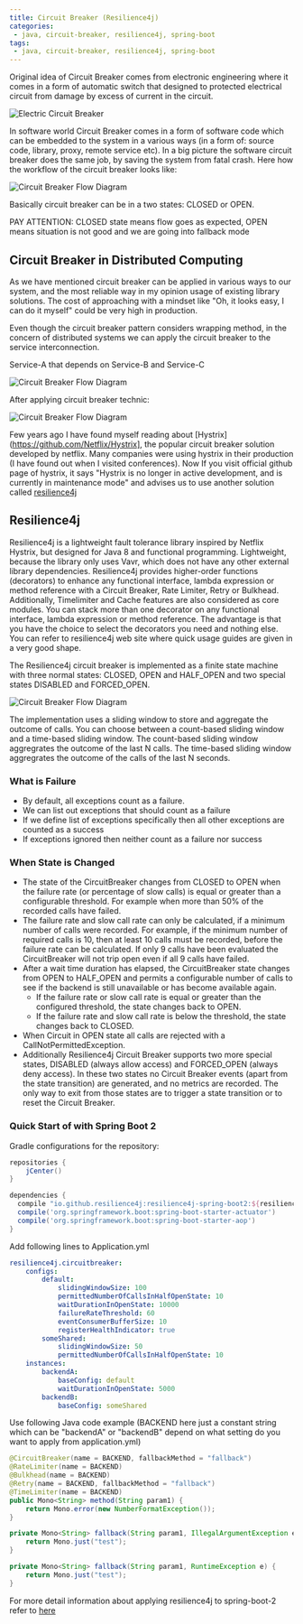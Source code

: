 ```yaml
---
title: Circuit Breaker (Resilience4j)
categories:
 - java, circuit-breaker, resilience4j, spring-boot
tags:
 - java, circuit-breaker, resilience4j, spring-boot
---
```


Original idea of Circuit Breaker comes from electronic engineering where it comes in a form of automatic switch that designed to protected electrical circuit from damage by excess of current in the circuit.

![Electric Circuit Breaker](/assets/2020/circuit-breaker/electrical-cb.png)

In software world Circuit Breaker comes in a form of software code which can be embedded to the system in a various ways (in a form of: source code, library, proxy, remote service etc). In a big picture the software circuit breaker does the same job, by saving the system from fatal crash. Here how the workflow of the circuit breaker looks like:

![Circuit Breaker Flow Diagram](/assets/2020/circuit-breaker/cb-flow-diagram.png)

Basically circuit breaker can be in a two states: CLOSED or OPEN.

PAY ATTENTION: CLOSED state means flow goes as expected, OPEN means situation is not good and we are going into fallback mode

## Circuit Breaker in Distributed Computing

As we have mentioned circuit breaker can be applied in various ways to our system, and the most reliable way in my opinion usage of existing library solutions. The cost of approaching with a mindset like "Oh, it looks easy, I can do it myself" could be very high in production.

Even though the circuit breaker pattern considers wrapping method, in the concern of distributed systems we can apply the circuit breaker to the service interconnection.


Service-A that depends on Service-B and Service-C

![Circuit Breaker Flow Diagram](/assets/2020/circuit-breaker/Resilience4j_Introduction-DS-no-circuit-breaker-applied.png)

After applying circuit breaker technic:

![Circuit Breaker Flow Diagram](/assets/2020/circuit-breaker/Resilience4j_Introduction-DS-circuit-breaker-applied.png)

Few years ago I have found myself reading about [Hystrix](https://github.com/Netflix/Hystrix], the popular circuit breaker solution developed by netflix. Many companies were using hystrix in their production (I have found out when I visited conferences). Now If you visit official github page of hystrix, it says "Hystrix is no longer in active development, and is currently in maintenance mode" and advises us to use another solution called [resilience4j](https://github.com/resilience4j/resilience4j)


## Resilience4j

Resilience4j is a lightweight fault tolerance library inspired by Netflix Hystrix, but designed for Java 8 and functional programming. Lightweight, because the library only uses Vavr, which does not have any other external library dependencies. Resilience4j provides higher-order functions (decorators) to enhance any functional interface, lambda expression or method reference with a Circuit Breaker, Rate Limiter, Retry or Bulkhead. Additionally, Timelimiter and Cache features are also considered as core modules. You can stack more than one decorator on any functional interface, lambda expression or method reference. The advantage is that you have the choice to select the decorators you need and nothing else. You can refer to resilience4j web site where quick usage guides are given in a very good shape.

The Resilience4j circuit breaker is implemented as a finite state machine with three normal states: CLOSED, OPEN and HALF_OPEN and two special states DISABLED and FORCED_OPEN.

![Circuit Breaker Flow Diagram](/assets/2020/circuit-breaker/resilience4j-state-machine.jpg)

The implementation uses a sliding window to store and aggregate the outcome of calls. You can choose between a count-based sliding window and a time-based sliding window. The count-based sliding window aggregrates the outcome of the last N calls. The time-based sliding window aggregrates the outcome of the calls of the last N seconds.

### What is Failure

- By default, all exceptions count as a failure. 
- We can list out exceptions that should count as a failure 
- If we define list of exceptions specifically then all other exceptions are counted as a success
- If exceptions ignored then neither count as a failure nor success

### When State is Changed

- The state of the CircuitBreaker changes from CLOSED to OPEN when the failure rate (or percentage of slow calls) is equal or greater than a configurable threshold. For example when more than 50% of the recorded calls have failed.
- The failure rate and slow call rate can only be calculated, if a minimum number of calls were recorded. For example, if the minimum number of required calls is 10, then at least 10 calls must be recorded, before the failure rate can be calculated. If only 9 calls have been evaluated the CircuitBreaker will not trip open even if all 9 calls have failed.
- After a wait time duration has elapsed, the CircuitBreaker state changes from OPEN to HALF_OPEN and permits a configurable number of calls to see if the backend is still unavailable or has become available again. 
    - If the failure rate or slow call rate is equal or greater than the configured threshold, the state changes back to OPEN. 
    - If the failure rate and slow call rate is below the threshold, the state changes back to CLOSED.
- When Circuit in OPEN state all calls are rejected with a CallNotPermittedException. 
- Additionally Resilience4j Circuit Breaker supports two more special states, DISABLED (always allow access) and FORCED_OPEN (always deny access). In these two states no Circuit Breaker events (apart from the state transition) are generated, and no metrics are recorded. The only way to exit from those states are to trigger a state transition or to reset the Circuit Breaker.

### Quick Start of with Spring Boot 2

Gradle configurations for the repository:

```groovy
repositories {
    jCenter()
}

dependencies {
  compile "io.github.resilience4j:resilience4j-spring-boot2:${resilience4jVersion}"
  compile('org.springframework.boot:spring-boot-starter-actuator')
  compile('org.springframework.boot:spring-boot-starter-aop')
}
```

Add following lines to Application.yml

```yaml
resilience4j.circuitbreaker:
    configs:
        default:
            slidingWindowSize: 100
            permittedNumberOfCallsInHalfOpenState: 10
            waitDurationInOpenState: 10000
            failureRateThreshold: 60
            eventConsumerBufferSize: 10
            registerHealthIndicator: true
        someShared:
            slidingWindowSize: 50
            permittedNumberOfCallsInHalfOpenState: 10
    instances:
        backendA:
            baseConfig: default
            waitDurationInOpenState: 5000
        backendB:
            baseConfig: someShared
```

Use following Java code example (BACKEND here just a constant string which can be "backendA" or "backendB" depend on what setting do you want to apply from application.yml)

```java
@CircuitBreaker(name = BACKEND, fallbackMethod = "fallback")
@RateLimiter(name = BACKEND)
@Bulkhead(name = BACKEND)
@Retry(name = BACKEND, fallbackMethod = "fallback")
@TimeLimiter(name = BACKEND)
public Mono<String> method(String param1) {
    return Mono.error(new NumberFormatException());
}

private Mono<String> fallback(String param1, IllegalArgumentException e) {
    return Mono.just("test");
}

private Mono<String> fallback(String param1, RuntimeException e) {
    return Mono.just("test");
}
```

For more detail information about applying resilience4j to spring-boot-2 refer to [here](https://resilience4j.readme.io/docs/getting-started-3)

